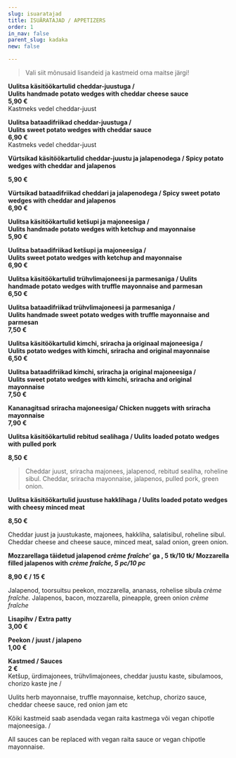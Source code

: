 ```yaml
---
slug: isuaratajad
title: ISUÄRATAJAD / APPETIZERS
order: 1
in_nav: false
parent_slug: kadaka
new: false

---
```

<div class="ellipsis"></div>

> Vali siit mõnusaid lisandeid ja kastmeid oma maitse järgi!

**Uulitsa käsitöökartulid cheddar-juustuga /  
Uulits handmade potato wedges with cheddar cheese sauce**  
**5,90 €**  
<span class="koostis">Kastmeks vedel cheddar-juust</span>

**Uulitsa bataadifriikad cheddar-juustuga /  
Uulits sweet potato wedges with cheddar sauce  
6,90 €**  
<span class="koostis">Kastmeks vedel cheddar-juust</span>

<span class="spicy"></span> **Vürtsikad käsitöökartulid cheddar-juustu ja jalapenodega / Spicy potato wedges with cheddar and jalapenos**

**5,90 €**

<span class="spicy"></span> **Vürtsikad bataadifriikad cheddari ja jalapenodega / Spicy sweet potato wedges with cheddar and jalapenos**  
**6,90 €**

**Uulitsa käsitöökartulid ketšupi ja majoneesiga /  
Uulits handmade potato wedges with ketchup and mayonnaise**  
**5,90 €**

**Uulitsa bataadifriikad ketšupi ja majoneesiga /  
Uulits sweet potato wedges with ketchup and mayonnaise**  
**6,90 €**

**Uulitsa käsitöökartulid trühvlimajoneesi ja parmesaniga / Uulits handmade potato wedges with truffle mayonnaise and parmesan**  
**6,50 €**

**Uulitsa bataadifriikad trühvlimajoneesi ja parmesaniga /  
Uulits handmade sweet potato wedges with truffle mayonnaise and parmesan**   
**7,50 €**

<span class="spicy"></span>**Uulitsa  käsitöökartulid kimchi, sriracha ja originaal majoneesiga /  
Uulits potato wedges with kimchi, sriracha and original mayonnaise**  
**6,50 €**

<span class="spicy"></span>**Uulitsa  bataadifriikad kimchi, sriracha ja original majoneesiga /  
Uulits sweet potato wedges with kimchi, sriracha and original  mayonnaise**  
**7,50 €**

<span class="spicy"></span>**Kananagitsad sriracha majoneesiga/ Chicken nuggets with sriracha mayonnaise**  
**7,90 €**

**Uulitsa käsitöökartulid rebitud sealihaga / Uulits loaded potato wedges with pulled pork**

**8,50 €**

<div class="ellipsis"></div>

> <span class="koostis"> Cheddar juust, sriracha majonees, jalapenod, rebitud sealiha, roheline sibul. Cheddar, sriracha mayonnaise, jalapenos, pulled pork, green onion.

<span class="spicy"></span>

**Uulitsa käsitöökartulid juustuse hakklihaga /  Uulits loaded potato wedges with cheesy minced meat**

**8,50 €**

<span class="koostis"> Cheddar juust ja juustukaste, majonees, hakkliha, salatisibul, roheline sibul. Cheddar cheese and cheese sauce, minced meat, salad onion, green onion.

<span class="special"></span> <span class="spicy"></span>  **Mozzarellaga täidetud jalapenod _crème fraîche_’ ga , 5 tk/10 tk/ Mozzarella filled jalapenos with _crème fraîche, 5 pc/10 pc_**

**8,90 € / 15 €**

<span class="koostis">Jalapenod, toorsuitsu peekon, mozzarella, ananass, rohelise sibula _crème fraîche._ Jalapenos, bacon, mozzarella, pineapple, green onion _crème fraîche_

**Lisapihv / Extra patty**  
**3,00 €**

<span class="spicy"></span>
**Peekon / juust / jalapeno**  
**1,00 €**

**Kastmed / Sauces**  
**2 €**  
<span class="koostis">Ketšup, ürdimajonees, trühvlimajonees, cheddar juustu kaste, sibulamoos, chorizo kaste jne /

Uulits herb mayonnaise, truffle mayonnaise, ketchup, chorizo sauce, cheddar cheese sauce, red onion jam etc</span>

Kõiki kastmeid saab asendada vegan raita kastmega või vegan chipotle majoneesiga. /

All sauces can be replaced with vegan raita sauce or vegan chipotle mayonnaise.